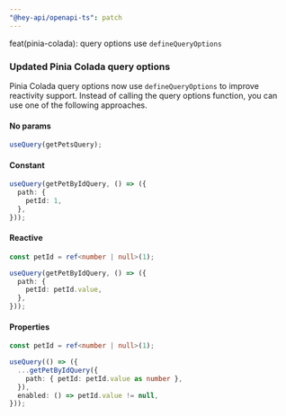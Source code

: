 ```yaml
---
"@hey-api/openapi-ts": patch
---
```


feat(pinia-colada): query options use `defineQueryOptions`

### Updated Pinia Colada query options

Pinia Colada query options now use `defineQueryOptions` to improve reactivity support. Instead of calling the query options function, you can use one of the following approaches.

#### No params

```ts
useQuery(getPetsQuery);
```

#### Constant

```ts
useQuery(getPetByIdQuery, () => ({
  path: {
    petId: 1,
  },
}));
```

#### Reactive

```ts
const petId = ref<number | null>(1);

useQuery(getPetByIdQuery, () => ({
  path: {
    petId: petId.value,
  },
}));
```

#### Properties

```ts
const petId = ref<number | null>(1);

useQuery(() => ({
  ...getPetByIdQuery({
    path: { petId: petId.value as number },
  }),
  enabled: () => petId.value != null,
}));
```
